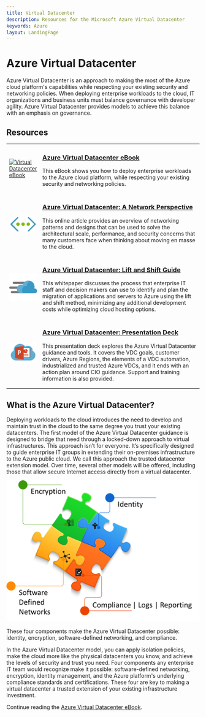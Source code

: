```yaml
---
title: Virtual Datacenter
description: Resources for the Microsoft Azure Virtual Datacenter
keywords: Azure
layout: LandingPage
---
```


# Azure Virtual Datacenter

Azure Virtual Datacenter is an approach to making the most of the Azure cloud platform's capabilities while respecting your existing security and networking policies. When deploying enterprise workloads to the cloud, IT organizations and business units must balance governance with developer agility. Azure Virtual Datacenter provides models to achieve this balance with an emphasis on governance.
 
## Resources
<table>
<tr>
    <td style="width: 64px; vertical-align: middle;"><a href="http://aka.ms/VDC/eBook"><img src="../_images/virtual-datacenter.svg" alt="Virtual Datacenter eBook" /></a></td>
    <td>
        <h3><a href="http://aka.ms/VDC/eBook">Azure Virtual Datacenter eBook</a></h3>
        <p>This eBook shows you how to deploy enterprise workloads to the Azure cloud platform, while respecting your existing security and networking policies.</p>
    </td>
</tr>
<tr>
    <td style="width: 64px; vertical-align: middle;"><a href="/azure/networking/networking-virtual-datacenter"><img src="./images/vdc-network.png" alt="Network Perspective" /></a></td>
    <td>
        <h3><a href="https://docs.microsoft.com/en-us/azure/networking/networking-virtual-datacenter">Azure Virtual Datacenter: A Network Perspective</a></h3>
        <p>This online article provides an overview of networking patterns and designs that can be used to solve the architectural scale, performance, and security concerns that many customers face when thinking about moving en masse to the cloud.</p>
    </td>
</tr>
<tr>
    <td style="width: 64px; vertical-align: middle;"><a href="http://aka.ms/VDC/Lift"><img src="./images/vdc-lift-and-shift.png" alt="Lift and Shift Guide" /></a></td>
    <td>
        <h3><a href="http://aka.ms/VDC/Lift">Azure Virtual Datacenter: Lift and Shift Guide </a></h3>
        <p>This whitepaper discusses the process that enterprise IT staff and decision makers can use to identify and plan the migration of applications and servers to Azure using the lift and shift method, minimizing any additional development costs while optimizing cloud hosting options.</p>
    </td>
</tr>
<tr>
    <td style="width: 64px; vertical-align: middle;"><a href="http://aka.ms/VDC/Deck"><img src="./images/vdc-deck.png" alt="Presentation Deck" /></a></td>
    <td>
        <h3><a href="http://aka.ms/VDC/Deck">Azure Virtual Datacenter: Presentation Deck </a></h3>
        <p>This presentation deck explores the Azure Virtual Datacenter guidance and tools. It covers the VDC goals, customer drivers, Azure Regions, the elements of a VDC automation, industrialized and trusted Azure VDCs, and it ends with an action plan around CIO guidance. Support and training information is also provided.</p>
    </td>
</tr>
</table>

## What is the Azure Virtual Datacenter?

Deploying workloads to the cloud introduces the need to develop and maintain trust in the cloud to the same degree you trust your existing datacenters. The first model of the Azure Virtual Datacenter guidance is designed to bridge that need through a locked-down approach to virtual infrastructures. This approach isn’t for everyone. It’s specifically designed to guide enterprise IT groups in extending their on-premises infrastructure to the Azure public cloud. We call this approach the trusted datacenter extension model. Over time, several other models will be offered, including those that allow secure Internet access directly from a virtual datacenter.

<img src="./images/vdc-components.png">

These four components make the Azure Virtual Datacenter possible: identity, encryption, software-defined networking, and compliance.

In the Azure Virtual Datacenter model, you can apply isolation policies, make the cloud more like the physical datacenters you know, and achieve the levels of security and trust you need. Four components any enterprise IT team would recognize make it possible: software-defined networking, encryption, identity management, and the Azure platform's underlying compliance standards and certifications. These four are key to making a virtual datacenter a trusted extension of your existing infrastructure investment.


Continue reading the <a href="http://aka.ms/VDC/eBook">Azure Virtual Datacenter eBook</a>.
